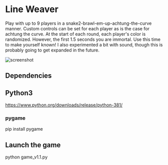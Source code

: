 # Line Weaver
Play with up to 9 players in a snake2-brawl-em-up-achtung-the-curve manner. Custom controls can be set for each player as is the case for achtung the curve. At the start of each round, each player's color is randomized. However, the first 1.5 seconds you are immortal. Use this time to make yourself known! I also experimented a bit with sound, though this is probably going to get expanded in the future.

![screenshot](https://user-images.githubusercontent.com/1488903/75149350-0c87d100-5702-11ea-8ee1-2bc2634ffb3c.jpg)

## Dependencies
## Python3
https://www.python.org/downloads/release/python-381/
### pygame
pip install pygame

## Launch the game
python game_v1.1.py
